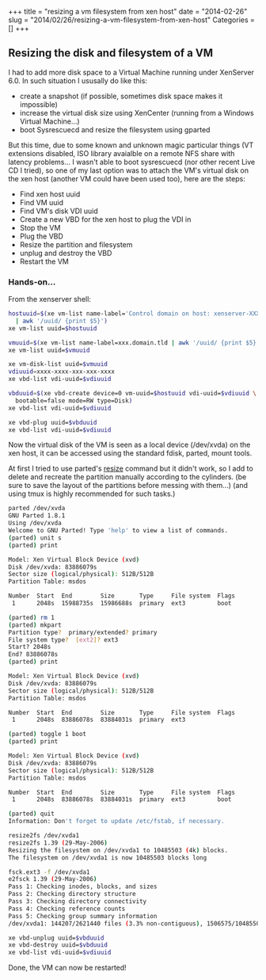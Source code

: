 +++
title = "resizing a vm filesystem from xen host"
date = "2014-02-26"
slug = "2014/02/26/resizing-a-vm-filesystem-from-xen-host"
Categories = []
+++
## Resizing the disk and filesystem of a VM

I had to add more disk space to a Virtual Machine running under
XenServer 6.0. In such situation I ususally do like this:

- create a snapshot (if possible, sometimes disk space makes it
  impossible)
- increase the virtual disk size using XenCenter (running from a Windows
  Virtual Machine...)
- boot Sysrescuecd and resize the filesystem using gparted

But this time, due to some known and unknown magic particular things (VT
extensions disabled, ISO library avaialble on a remote NFS share with latency
problems... I wasn't able to boot sysrescuecd (nor other recent Live CD I
tried), so one of my last option was to attach the VM's virtual disk on the
xen host (another VM could have been used too), here are the steps:

- Find xen host uuid
- Find VM uuid
- Find VM's disk VDI uuid
- Create a new VBD for the xen host to plug the VDI in
- Stop the VM
- Plug the VBD
- Resize the partition and filesystem
- unplug and destroy the VBD
- Restart the VM

### Hands-on...

From the xenserver shell:

``` sh Finding the Xen host uuid
hostuuid=$(xe vm-list name-label='Control domain on host: xenserver-XXX' \
  | awk '/uuid/ {print $5}')
xe vm-list uuid=$hostuuid
```

``` sh Finding VM uuid
vmuuid=$(xe vm-list name-label=xxx.domain.tld | awk '/uuid/ {print $5}')
xe vm-list uuid=$vmuuid
```

``` sh Finding VDI uuid (check labels, userdevice number)
xe vm-disk-list uuid=$vmuuid
vdiuuid=xxxx-xxxx-xxx-xxx-xxxx
xe vbd-list vdi-uuid=$vdiuuid
```

``` sh Creating a VBD for the Xen host to plug the VDI in
vbduuid=$(xe vbd-create device=0 vm-uuid=$hostuuid vdi-uuid=$vdiuuid \
  bootable=false mode=RW type=Disk)
xe vbd-list vdi-uuid=$vdiuuid
```

``` sh Plugging the VBD into the Xen host
xe vbd-plug uuid=$vbduuid
xe vbd-list vdi-uuid=$vdiuuid
```

Now the virtual disk of the VM is seen as a local device (/dev/xvda) on
the xen host, it can be accessed using the standard fdisk, parted, mount
tools.

At first I tried to use parted's
[resize](https://www.gnu.org/software/parted/manual/html_chapter/parted_toc.html#TOC25)
command but it didn't work, so I add to delete and recreate the
partition manually according to the cylinders.
(be sure to save the layout of the partitions before messing with
them...)
(and using tmux is highly recommended for such tasks.)

``` sh Resizing the partition using parted
parted /dev/xvda                                                                                                                                [86/818]
GNU Parted 1.8.1
Using /dev/xvda
Welcome to GNU Parted! Type 'help' to view a list of commands.
(parted) unit s                                                           
(parted) print                                                            

Model: Xen Virtual Block Device (xvd)
Disk /dev/xvda: 83886079s
Sector size (logical/physical): 512B/512B
Partition Table: msdos

Number  Start  End        Size       Type     File system  Flags
 1      2048s  15988735s  15986688s  primary  ext3         boot 

(parted) rm 1                                                             
(parted) mkpart
Partition type?  primary/extended? primary
File system type?  [ext2]? ext3                                           
Start? 2048s
End? 83886078s
(parted) print                                                            

Model: Xen Virtual Block Device (xvd)
Disk /dev/xvda: 83886079s
Sector size (logical/physical): 512B/512B
Partition Table: msdos

Number  Start  End        Size       Type     File system  Flags
 1      2048s  83886078s  83884031s  primary  ext3              

(parted) toggle 1 boot
(parted) print

Model: Xen Virtual Block Device (xvd)
Disk /dev/xvda: 83886079s
Sector size (logical/physical): 512B/512B
Partition Table: msdos

Number  Start  End        Size       Type     File system  Flags
 1      2048s  83886078s  83884031s  primary  ext3         boot 

(parted) quit                                                             
Information: Don't forget to update /etc/fstab, if necessary.
```

``` sh Resizing the filesystem using resize2fs
resize2fs /dev/xvda1    
resize2fs 1.39 (29-May-2006)
Resizing the filesystem on /dev/xvda1 to 10485503 (4k) blocks.
The filesystem on /dev/xvda1 is now 10485503 blocks long

fsck.ext3 -f /dev/xvda1
e2fsck 1.39 (29-May-2006)
Pass 1: Checking inodes, blocks, and sizes
Pass 2: Checking directory structure
Pass 3: Checking directory connectivity
Pass 4: Checking reference counts
Pass 5: Checking group summary information
/dev/xvda1: 144207/2621440 files (3.3% non-contiguous), 1506575/10485503 blocks
```

``` sh Unplugging the VBD
xe vbd-unplug uuid=$vbduuid
xe vbd-destroy uuid=$vbduuid
xe vbd-list vdi-uuid=$vdiuuid
```

Done, the VM can now be restarted!
